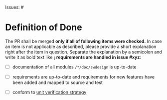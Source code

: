 Issues: #

# Definition of Done

The PR shall be merged **only if all of following items were checked.** In case an item is not applicable as described, please provide a short explanation right after the item in question. Separate the explanation by a semicolon and write it as bold text like **; requirements are handled in issue #xyz**:

- [ ] documentation of all modules `/*/doc/swdesign` is up-to-date
- [ ] requirements are up-to-date and requirements for new features have been added and mapped to source and test
- [ ] conform to [unit verification strategy](https://eclipse-ankaios.github.io/ankaios/development/unit-verification/)

